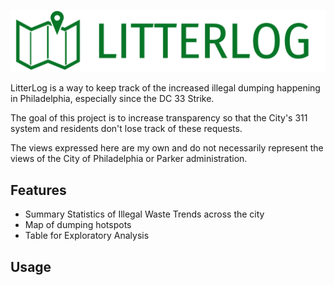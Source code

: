 ![Alt text](logo-no-background.png "LitterLog")

LitterLog is a way to keep track of the increased illegal dumping happening in Philadelphia, especially since the DC 33 Strike. 

The goal of this project is to increase transparency so that the City's 311 system and residents don't lose track of these requests.

The views expressed here are my own and do not necessarily represent the views of the City of Philadelphia or Parker administration.

## Features

- Summary Statistics of Illegal Waste Trends across the city 
- Map of dumping hotspots
- Table for Exploratory Analysis

## Usage
